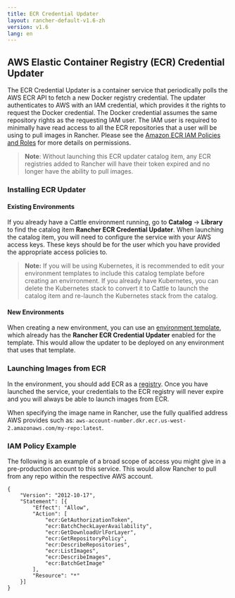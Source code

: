 ```yaml
---
title: ECR Credential Updater
layout: rancher-default-v1.6-zh
version: v1.6
lang: en
---
```


## AWS Elastic Container Registry (ECR) Credential Updater

The ECR Credential Updater is a container service that periodically polls the AWS ECR API to fetch a
new Docker registry credential. The updater authenticates to AWS with an IAM credential, which provides it the rights to request the Docker credential. The Docker credential assumes the same repository rights as the requesting IAM user. The IAM user is required to minimally have read access to all the ECR repositories that a user will be using to pull images in Rancher. Please see the [Amazon ECR IAM Policies and Roles](http://docs.aws.amazon.com/AmazonECR/latest/userguide/ECR_IAM_policies.html) for more details on permissions.

> **Note**: Without launching this ECR updater catalog item, any ECR registries added to Rancher will have their token expired and no longer have the ability to pull images.

### Installing ECR Updater

#### Existing Environments

If you already have a Cattle environment running, go to **Catalog** -> **Library** to find the catalog item **Rancher ECR Credential Updater**. When launching the catalog item, you will need to configure the service with your AWS access keys. These keys should be for the user which you have provided the appropriate access policies to.

> **Note:** If you will be using Kubernetes, it is recommended to edit your environment templates to include this catalog template before creating an envirronment. If you already have Kubernetes, you can delete the Kubernetes stack to convert it to Cattle to launch the catalog item and re-launch the Kubernetes stack from the catalog.

#### New Environments

When creating a new environment, you can use an [environment template]({{site.baseurl}}/rancher/{{page.version}}/{{page.lang}}/environments/#what-is-an-environment-template), which already has the **Rancher ECR Credential Updater** enabled for the template. This would allow the updater to be deployed on any environment that uses that template.

### Launching Images from ECR

In the environment, you should add ECR as a [registry]({{site.baseurl}}/rancher/{{page.version}}/{{page.lang}}/environments/registries/). Once you have launched the service, your credentials to the ECR registry will never expire and you will always be able to launch images from ECR.

When specifying the image name in Rancher, use the fully qualified address AWS provides such as: `aws-account-number.dkr.ecr.us-west-2.amazonaws.com/my-repo:latest`.

### IAM Policy Example

The following is an example of a broad scope of access you might give in a pre-production account to this service. This would allow Rancher to pull from any repo within the respective AWS account.

```
{
    "Version": "2012-10-17",
    "Statement": [{
        "Effect": "Allow",
        "Action": [
            "ecr:GetAuthorizationToken",
            "ecr:BatchCheckLayerAvailability",
            "ecr:GetDownloadUrlForLayer",
            "ecr:GetRepositoryPolicy",
            "ecr:DescribeRepositories",
            "ecr:ListImages",
            "ecr:DescribeImages",
            "ecr:BatchGetImage"
        ],
        "Resource": "*"
    }]
}
```

